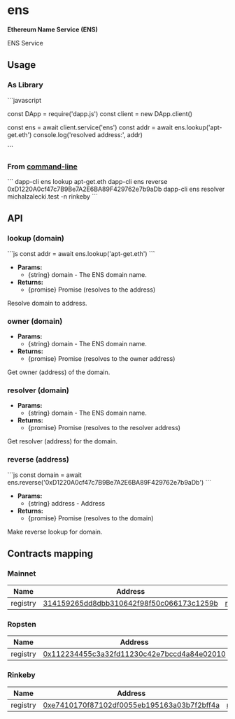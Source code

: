 
# ens
**Ethereum Name Service (ENS)**

ENS Service



## Usage

### As Library
&#x60;&#x60;&#x60;javascript

const DApp &#x3D; require(&#x27;dapp.js&#x27;)
const client &#x3D; new DApp.client()

const ens &#x3D; await client.service(&#x27;ens&#x27;)
const addr &#x3D; await ens.lookup(&#x27;apt-get.eth&#x27;)
console.log(&#x27;resolved address:&#x27;, addr)

&#x60;&#x60;&#x60;

### From [command-line](/cli)

&#x60;&#x60;&#x60;
dapp-cli ens lookup apt-get.eth
dapp-cli ens reverse 0xD1220A0cf47c7B9Be7A2E6BA89F429762e7b9aDb
dapp-cli ens resolver michalzalecki.test -n rinkeby
&#x60;&#x60;&#x60;


## API


### lookup (domain)

&#x60;&#x60;&#x60;js
const addr &#x3D; await ens.lookup(&#x27;apt-get.eth&#x27;)
&#x60;&#x60;&#x60;

* **Params:** 
  * {string} domain - The ENS domain name. 
* **Returns:**
  * {promise} Promise (resolves to the address)

Resolve domain to address.


### owner (domain)

* **Params:** 
  * {string} domain - The ENS domain name. 
* **Returns:**
  * {promise} Promise (resolves to the owner address)

Get owner (address) of the domain.


### resolver (domain)

* **Params:** 
  * {string} domain - The ENS domain name. 
* **Returns:**
  * {promise} Promise (resolves to the resolver address)

Get resolver (address) for the domain.


### reverse (address)

&#x60;&#x60;&#x60;js
const domain &#x3D; await ens.reverse(&#x27;0xD1220A0cf47c7B9Be7A2E6BA89F429762e7b9aDb&#x27;)
&#x60;&#x60;&#x60;

* **Params:** 
  * {string} address - Address 
* **Returns:**
  * {promise} Promise (resolves to the domain)

Make reverse lookup for domain.


## Contracts mapping

### Mainnet
Name | Address | ABI
--- | --- | ---
registry | [314159265dd8dbb310642f98f50c066173c1259b](https://etherscan.io/address/314159265dd8dbb310642f98f50c066173c1259b) | [registry.json](abi/registry.json)

### Ropsten
Name | Address | ABI
--- | --- | ---
registry | [0x112234455c3a32fd11230c42e7bccd4a84e02010](https://ropsten.etherscan.io/address/0x112234455c3a32fd11230c42e7bccd4a84e02010) | [registry.json](abi/registry.json)

### Rinkeby
Name | Address | ABI
--- | --- | ---
registry | [0xe7410170f87102df0055eb195163a03b7f2bff4a](https://rinkeby.etherscan.io/address/0xe7410170f87102df0055eb195163a03b7f2bff4a) | [registry.json](abi/registry.json)


